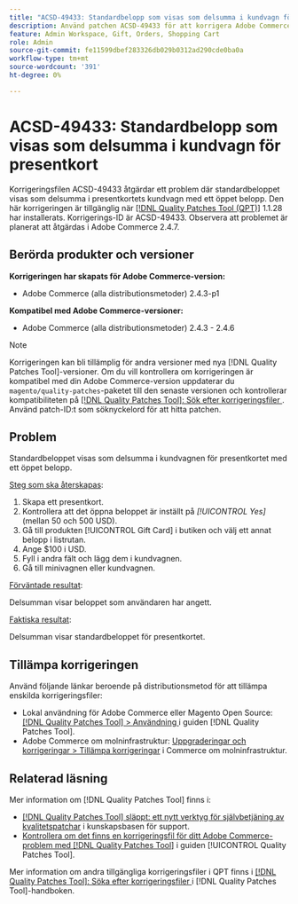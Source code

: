 ```yaml
---
title: "ACSD-49433: Standardbelopp som visas som delsumma i kundvagn för presentkort'"
description: Använd patchen ACSD-49433 för att korrigera Adobe Commerce-problemet där standardbeloppet visas som delsumma i kundvagnen för presentkort med ett öppet belopp.
feature: Admin Workspace, Gift, Orders, Shopping Cart
role: Admin
source-git-commit: fe11599dbef283326db029b0312ad290cde0ba0a
workflow-type: tm+mt
source-wordcount: '391'
ht-degree: 0%

---
```


# ACSD-49433: Standardbelopp som visas som delsumma i kundvagn för presentkort

Korrigeringsfilen ACSD-49433 åtgärdar ett problem där standardbeloppet visas som delsumma i presentkortets kundvagn med ett öppet belopp. Den här korrigeringen är tillgänglig när [[!DNL Quality Patches Tool (QPT)]](https://experienceleague.adobe.com/sv/docs/commerce-knowledge-base/kb/announcements/commerce-announcements/magento-quality-patches-released-new-tool-to-self-serve-quality-patches) 1.1.28 har installerats. Korrigerings-ID är ACSD-49433. Observera att problemet är planerat att åtgärdas i Adobe Commerce 2.4.7.

## Berörda produkter och versioner

**Korrigeringen har skapats för Adobe Commerce-version:**

* Adobe Commerce (alla distributionsmetoder) 2.4.3-p1

**Kompatibel med Adobe Commerce-versioner:**

* Adobe Commerce (alla distributionsmetoder) 2.4.3 - 2.4.6

>[!NOTE]
>
>Korrigeringen kan bli tillämplig för andra versioner med nya [!DNL Quality Patches Tool]-versioner. Om du vill kontrollera om korrigeringen är kompatibel med din Adobe Commerce-version uppdaterar du `magento/quality-patches`-paketet till den senaste versionen och kontrollerar kompatibiliteten på [[!DNL Quality Patches Tool]: Sök efter korrigeringsfiler ](https://experienceleague.adobe.com/tools/commerce-quality-patches/index.html?lang=sv-SE). Använd patch-ID:t som söknyckelord för att hitta patchen.

## Problem

Standardbeloppet visas som delsumma i kundvagnen för presentkortet med ett öppet belopp.

<u>Steg som ska återskapas</u>:

1. Skapa ett presentkort.
1. Kontrollera att det öppna beloppet är inställt på *[!UICONTROL Yes]* (mellan 50 och 500 USD).
1. Gå till produkten [!UICONTROL Gift Card] i butiken och välj ett annat belopp i listrutan.
1. Ange $100 i USD.
1. Fyll i andra fält och lägg dem i kundvagnen.
1. Gå till minivagnen eller kundvagnen.

<u>Förväntade resultat</u>:

Delsumman visar beloppet som användaren har angett.

<u>Faktiska resultat</u>:

Delsumman visar standardbeloppet för presentkortet.

## Tillämpa korrigeringen

Använd följande länkar beroende på distributionsmetod för att tillämpa enskilda korrigeringsfiler:

* Lokal användning för Adobe Commerce eller Magento Open Source: [[!DNL Quality Patches Tool] > Användning ](/help/tools/quality-patches-tool/usage.md) i guiden [!DNL Quality Patches Tool].
* Adobe Commerce om molninfrastruktur: [Uppgraderingar och korrigeringar > Tillämpa korrigeringar](https://experienceleague.adobe.com/docs/commerce-cloud-service/user-guide/develop/upgrade/apply-patches.html?lang=sv-SE) i Commerce om molninfrastruktur.

## Relaterad läsning

Mer information om [!DNL Quality Patches Tool] finns i:

* [[!DNL Quality Patches Tool] släppt: ett nytt verktyg för självbetjäning av kvalitetspatchar](https://experienceleague.adobe.com/sv/docs/commerce-knowledge-base/kb/announcements/commerce-announcements/magento-quality-patches-released-new-tool-to-self-serve-quality-patches) i kunskapsbasen för support.
* [Kontrollera om det finns en korrigeringsfil för ditt Adobe Commerce-problem med  [!DNL Quality Patches Tool]](/help/tools/quality-patches-tool/patches-available-in-qpt/check-patch-for-magento-issue-with-magento-quality-patches.md) i guiden [!UICONTROL Quality Patches Tool].


Mer information om andra tillgängliga korrigeringsfiler i QPT finns i [[!DNL Quality Patches Tool]: Söka efter korrigeringsfiler ](https://experienceleague.adobe.com/tools/commerce-quality-patches/index.html?lang=sv-SE) i [!DNL Quality Patches Tool]-handboken.
